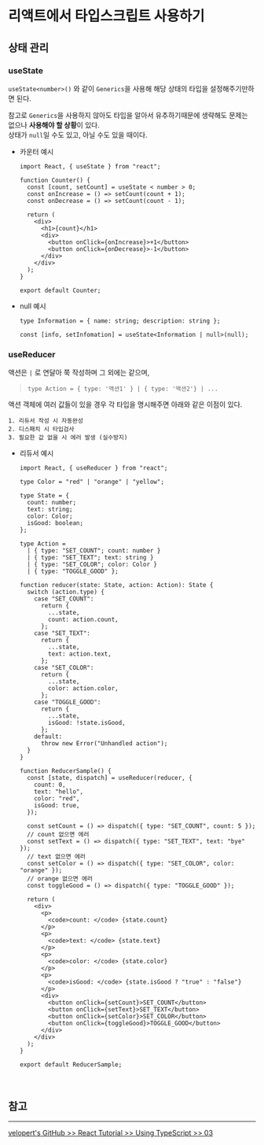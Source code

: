 # 리액트에서 타입스크립트 사용하기

## 상태 관리

### **useState**

`useState<number>()` 와 같이 `Generics`을 사용해 해당 상태의 타입을 설정해주기만하면 된다.

참고로 `Generics`을 사용하지 않아도 타입을 알아서 유추하기때문에 생략해도 문제는 없으나 **사용해야 할 상황**이 있다.  
상태가 `null`일 수도 있고, 아닐 수도 있을 때이다.

- 카운터 예시

  ```tsx
  import React, { useState } from "react";

  function Counter() {
    const [count, setCount] = useState < number > 0;
    const onIncrease = () => setCount(count + 1);
    const onDecrease = () => setCount(count - 1);

    return (
      <div>
        <h1>{count}</h1>
        <div>
          <button onClick={onIncrease}>+1</button>
          <button onClick={onDecrease}>-1</button>
        </div>
      </div>
    );
  }

  export default Counter;
  ```

- null 예시

  ```tsx
  type Information = { name: string; description: string };

  const [info, setInfomation] = useState<Information | null>(null);
  ```

### **useReducer**

액션은 `|` 로 연달아 쭉 작성하며 그 외에는 같으며,

> `type Action = { type: '액션1' } | { type: '액션2'} | ...`

액션 객체에 여러 값들이 있을 경우 각 타입을 명시해주면 아래와 같은 이점이 있다.

```
1. 리듀서 작성 시 자동완성
2. 디스패치 시 타입검사
3. 필요한 값 없을 시 에러 발생 (실수방지)
```

- 리듀서 예시

  ```tsx
  import React, { useReducer } from "react";

  type Color = "red" | "orange" | "yellow";

  type State = {
    count: number;
    text: string;
    color: Color;
    isGood: boolean;
  };

  type Action =
    | { type: "SET_COUNT"; count: number }
    | { type: "SET_TEXT"; text: string }
    | { type: "SET_COLOR"; color: Color }
    | { type: "TOGGLE_GOOD" };

  function reducer(state: State, action: Action): State {
    switch (action.type) {
      case "SET_COUNT":
        return {
          ...state,
          count: action.count,
        };
      case "SET_TEXT":
        return {
          ...state,
          text: action.text,
        };
      case "SET_COLOR":
        return {
          ...state,
          color: action.color,
        };
      case "TOGGLE_GOOD":
        return {
          ...state,
          isGood: !state.isGood,
        };
      default:
        throw new Error("Unhandled action");
    }
  }

  function ReducerSample() {
    const [state, dispatch] = useReducer(reducer, {
      count: 0,
      text: "hello",
      color: "red",
      isGood: true,
    });

    const setCount = () => dispatch({ type: "SET_COUNT", count: 5 });
    // count 없으면 에러
    const setText = () => dispatch({ type: "SET_TEXT", text: "bye" });
    // text 없으면 에러
    const setColor = () => dispatch({ type: "SET_COLOR", color: "orange" });
    // orange 없으면 에러
    const toggleGood = () => dispatch({ type: "TOGGLE_GOOD" });

    return (
      <div>
        <p>
          <code>count: </code> {state.count}
        </p>
        <p>
          <code>text: </code> {state.text}
        </p>
        <p>
          <code>color: </code> {state.color}
        </p>
        <p>
          <code>isGood: </code> {state.isGood ? "true" : "false"}
        </p>
        <div>
          <button onClick={setCount}>SET_COUNT</button>
          <button onClick={setText}>SET_TEXT</button>
          <button onClick={setColor}>SET_COLOR</button>
          <button onClick={toggleGood}>TOGGLE_GOOD</button>
        </div>
      </div>
    );
  }

  export default ReducerSample;
  ```

<br />

## **참고**

---

[velopert's GitHub >> React Tutorial >> Using TypeScript >> 03](https://github.com/velopert/react-tutorial/blob/master/using-typescript/03-ts-manage-state.md)
